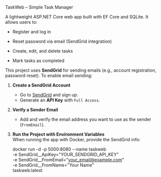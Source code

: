 TaskWeb – Simple Task Manager

A lightweight ASP.NET Core web app built with EF Core and SQLite.
It allows users to:
- Register and log in

- Reset password via email (SendGrid integration)

- Create, edit, and delete tasks

- Mark tasks as completed

This project uses **SendGrid** for sending emails (e.g., account registration, password reset). To enable email sending:

1. **Create a SendGrid Account**  
   - Go to [SendGrid](https://sendgrid.com/) and sign up.
   - Generate an **API Key** with `Full Access`.

2. **Verify a Sender Email**  
   - Add and verify the email address you want to use as the sender (`FromEmail`).

3. **Run the Project with Environment Variables**  
   When running the app with Docker, provide the SendGrid info:

   docker run -d -p 5000:8080 --name taskweb \
       -e SendGrid__ApiKey="YOUR_SENDGRID_API_KEY" \
       -e SendGrid__FromEmail="your_email@example.com" \
       -e SendGrid__FromName="Your Name" \
       taskweb:latest
